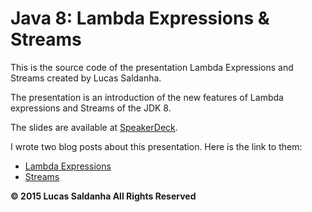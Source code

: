 # Java 8: Lambda Expressions & Streams

This is the source code of the presentation Lambda Expressions and Streams created by Lucas Saldanha.

The presentation is an introduction of the new features of Lambda expressions and Streams of the JDK 8.

The slides are available at [SpeakerDeck](https://speakerdeck.com/lucassaldanha/java-8-lambda-and-streams).

I wrote two blog posts about this presentation. Here is the link to them:
- [Lambda Expressions](http://www.lucassaldanha.com/java-8-lambda-streams-part1/)
- [Streams](http://www.lucassaldanha.com/java-8-lambda-streams-part2/)

**© 2015 Lucas Saldanha All Rights Reserved**
